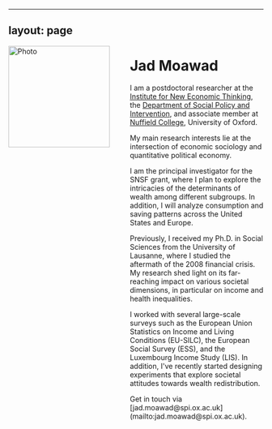 
---
layout: page
---

<img src="/assets/picture_1.jpg" alt="Photo" style="width:200px; float:left; margin-right:40px;"/>

<div style="margin-left:240px;">
  <h1>Jad Moawad</h1>
  <p>I am a postdoctoral researcher at the <a href="https://www.inet.ox.ac.uk/">Institute for New Economic Thinking</a>, the <a href="https://www.spi.ox.ac.uk/">Department of Social Policy and Intervention</a>, and associate member at <a href="https://www.nuffield.ox.ac.uk">Nuffield College</a>, University of Oxford.</p>

  <p>My main research interests lie at the intersection of economic sociology and quantitative political economy.</p>
  
  <p>I am the principal investigator for the SNSF grant, where I plan to explore the intricacies of the determinants of wealth among different subgroups. In addition, I will analyze consumption and saving patterns across the United States and Europe.<p>

  <p>Previously, I received my Ph.D. in Social Sciences from the University of Lausanne, where I studied the aftermath of the 2008 financial crisis. My research shed light on its far-reaching impact on various societal dimensions, in particular on income and health inequalities.<p>

  <p>I worked with several large-scale surveys such as the European Union Statistics on Income and Living Conditions (EU-SILC), the European Social Survey (ESS), and the Luxembourg Income Study (LIS). In addition, I've recently started designing experiments that explore societal attitudes towards wealth redistribution.<p>

  <p>Get in touch via [jad.moawad@spi.ox.ac.uk](mailto:jad.moawad@spi.ox.ac.uk). <p>
</div>

